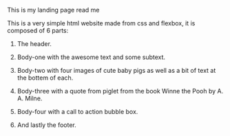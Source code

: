 This is my landing page read me

This is a very simple html website made from css and flexbox, it is composed of 6 parts:

1. The header.

2. Body-one with the awesome text and some subtext.

3. Body-two with four images of cute baby pigs as well as a bit of text at the bottem of each.

4. Body-three with a quote from piglet from the book Winne the Pooh by A. A. Milne.

5. Body-four with a call to action bubble box.

6. And lastly the footer.